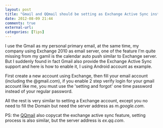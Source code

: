 ```yaml
---
layout: post
title: "Gmail and QQmail should be setting as Exchange Active Sync instead of IMAP/POP3"
date: 2012-08-09 21:44
comments: true
external-url:
categories: [Tips]
---
```

I use the Gmail as my personal primary email, at the same time, my company using Exchange 2010 as email server, one of the feature I'm quite missing from my gamil is the calendar auto push similar to Exchange server. But I suddenly found in fact Gmail also provide the Exchange Active Sync support and here is how to enable it, I using Android account as example.

<!--more-->

First create a new account using Exchange, then fill your email account (including the @gmail.com), if you enable 2 step verify login for your gmail account like me, you must use the 'setting and forgot' one time password instead of your regular password.

All the rest is very similar to setting a Exchange account, except you no need to fill the Domain but need the server address as *m.google.com*.

PS: the [QQmail](http://mail.qq.com/) also copycat the exchange active sync feature, setting process is also similar, but the server address is *ex.qq.com*.
